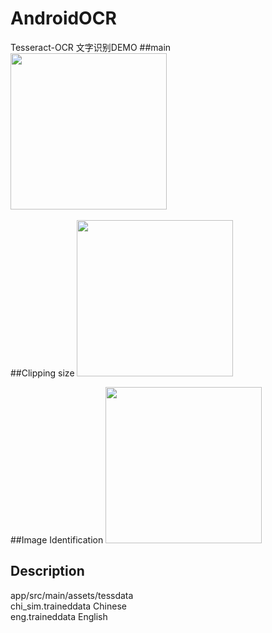 # AndroidOCR
Tesseract-OCR 文字识别DEMO
##main
<img src="https://github.com/wangtaoT/AndroidOCR/blob/master/screenshot%20(1).jpg" width="250" />  

##Clipping size
<img src="https://github.com/wangtaoT/AndroidOCR/blob/master/screenshot%20(2).jpg" width="250" />  

##Image Identification
<img src="https://github.com/wangtaoT/AndroidOCR/blob/master/screenshot%20(3).jpg" width="250" />  

## Description
app/src/main/assets/tessdata              
chi_sim.traineddata Chinese         
eng.traineddata English          
